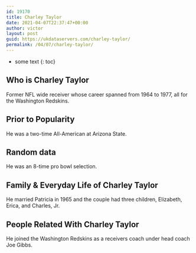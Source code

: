 ```yaml
---
id: 19170
title: Charley Taylor
date: 2021-04-07T22:37:47+00:00
author: victor
layout: post
guid: https://ukdataservers.com/charley-taylor/
permalink: /04/07/charley-taylor/
---
```


* some text
{: toc}


## Who is Charley Taylor



Former NFL wide receiver whose career spanned from 1964 to 1977, all for the Washington Redskins.

                
                
                
## Prior to Popularity



He was a two-time All-American at Arizona State.

                
                
                
## Random data



He was an 8-time pro bowl selection.

                
                
                
## Family & Everyday Life of Charley Taylor



He married Patricia in 1965 and the couple had three children, Elizabeth, Erica, and Charles, Jr.

                
                
                
## People Related With Charley Taylor



He joined the Washington Redskins as a receivers coach under head coach Joe Gibbs.

                
              
            
          
          
          